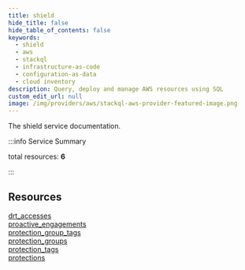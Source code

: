 ```yaml
---
title: shield
hide_title: false
hide_table_of_contents: false
keywords:
  - shield
  - aws
  - stackql
  - infrastructure-as-code
  - configuration-as-data
  - cloud inventory
description: Query, deploy and manage AWS resources using SQL
custom_edit_url: null
image: /img/providers/aws/stackql-aws-provider-featured-image.png
---
```


The shield service documentation.

:::info Service Summary

<div class="row">
<div class="providerDocColumn">
<span>total resources:&nbsp;<b>6</b></span><br />
</div>
</div>

:::

## Resources
<div class="row">
<div class="providerDocColumn">
<a href="/providers/aws/shield/drt_accesses/">drt_accesses</a><br />
<a href="/providers/aws/shield/proactive_engagements/">proactive_engagements</a><br />
<a href="/providers/aws/shield/protection_group_tags/">protection_group_tags</a>
</div>
<div class="providerDocColumn">
<a href="/providers/aws/shield/protection_groups/">protection_groups</a><br />
<a href="/providers/aws/shield/protection_tags/">protection_tags</a><br />
<a href="/providers/aws/shield/protections/">protections</a>
</div>
</div>